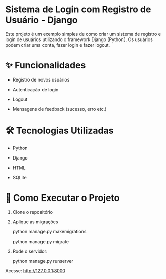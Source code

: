 # Sistema de Login com Registro de Usuário - Django

Este projeto é um exemplo simples de como criar um sistema de registro e login de usuários utilizando o framework Django (Python). Os usuários podem criar uma conta, fazer login e fazer logout.

# ✨ Funcionalidades

- Registro de novos usuários

- Autenticação de login

- Logout

- Mensagens de feedback (sucesso, erro etc.)

# 🛠️ Tecnologias Utilizadas

- Python 

- Django 

- HTML 

- SQLite

# 🚀 Como Executar o Projeto

1. Clone o repositório
   
2. Aplique as migrações

    python manage.py makemigrations
   
    python manage.py migrate
   
4. Rode o servidor:

    python manage.py runserver

Acesse: http://127.0.0.1:8000

